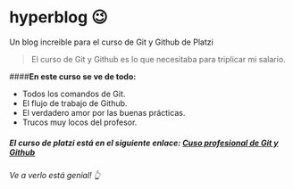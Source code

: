 # hyperblog 😉
Un blog increible para el curso de Git y Github de Platzi

> El curso de Git y Github es lo que necesitaba para triplicar mi salario.


####**En este curso se ve de todo:**

-  Todos los comandos de Git.
-  El flujo de trabajo de Github.
-  El verdadero amor por las buenas prácticas.
-  Trucos muy locos del profesor.

##### El curso de platzi está en el siguiente enlace: [Cuso profesional de Git y Github](https://platzi.com/cursos/git-github/ "Cuso profesional de Git y Github")
###### Ve a verlo está genial!  👆

